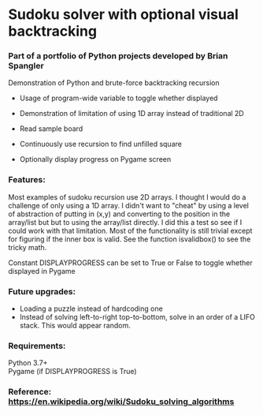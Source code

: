 # Sudoku solver with optional visual backtracking

### Part of a portfolio of Python projects developed by Brian Spangler

Demonstration of Python and brute-force backtracking recursion  
- Usage of program-wide variable to toggle whether displayed  
- Demonstration of limitation of using 1D array instead of traditional 2D  
  
- Read sample board  
- Continuously use recursion to find unfilled square  
- Optionally display progress on Pygame screen  

### Features:  
Most examples of sudoku recursion use 2D arrays. I thought I would do a challenge of 
only using a 1D array. I didn't want to "cheat" by using a level of abstraction of putting in (x,y) and converting
to the position in the array/list but but to using the array/list directly. I did this a test so see if I could work with that limitation.
Most of the functionality is still trivial except for figuring if the inner box is valid.
See the function isvalidbox() to see the tricky math.

Constant DISPLAYPROGRESS can be set to True or False to toggle whether displayed in Pygame

### Future upgrades:  
- Loading a puzzle instead of hardcoding one  
- Instead of solving left-to-right top-to-bottom, solve in an order of a LIFO stack. This would appear random.
   

### Requirements:  
Python 3.7+  
Pygame (if DISPLAYPROGRESS is True)  

### Reference: https://en.wikipedia.org/wiki/Sudoku_solving_algorithms
